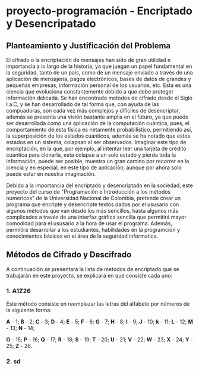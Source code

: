 # proyecto-programación - Encriptado y Desencripatado

## Planteamiento y Justificación del Problema

El cifrado o la encriptación de mensajes han sido de gran utilidad e importancia a lo largo de la historia, ya que juegan un papel fundamental en la seguridad, tanto de un país, como de un mensaje enviado a través de una aplicación de mensajería, pagos electrónicos, bases de datos de grandes y pequeñas empresas, información personal de los usuarios, etc. Esta es una ciencia que evoluciona constantemente debido a que debe proteger información delicada. Se han encontrado metodos de cifrado desde el Siglo I a.C, y se han desarrollado de tal forma que, con ayuda de las compuadoras, son cada vez más complejos y díficiles de desencriptar, además se presenta una visión bastante amplia en el fúturo, ya que puede ser desarrollada como una aplicación de la computación cuántica, pues, el comportamiento de esta física es netamente probabilistico, permitiendo así, la superposición de los estados cuánticos, además se ha notado que estos estados en un sistema, colapsan al ser observados. Imaginar este tipo de encriptación, en la que, por ejemplo, al intentar leer una tarjeta de crédito cuántica para clonarla, esta colapse a un solo estado y pierda toda la información, puede ser posible, muestra un gran camino por recorrer en la ciencia y en especial, en este tipo de aplicación, aunque por ahora solo puede estar en nuestra imaginación.

Debido a la importancia del encriptado y desencriptado en la sociedad, este proyecto del curso de "Programación e Introducción a los métodos númericos" de la Universidad Nacional de Colombia, pretende crear un programa que encripte y desencripte textos dados por el ususario con algunos métodos que van desde los más sencillos, hasta algunos más complicados a través de una interfaz gráfica sencilla que permitirá mayor comodidad para el ususario a la hora de usar el programa. Además, permitirá desarrollar a los estudiantes, habilidades en la programción y conocimientos básicos en el área de la seguridad informatica.

## Métodos de Cifrado y Descifrado

A continuación se presentará la lista de metodos de encriptado que se trabajarán en este proyecto, se explicará en que consiste cada uno:

### 1. A1Z26 
Este método consiste en reemplazar las letras del alfabeto por números de la siguiente forma:

**A** - 1; **B** - 2; **C** - 3; **D** - 4; **E** - 5; **F** - 6; **G** - 7; **H** - 8; **I** - 9;  **J** - 10; **k** - 11; **L** - 12; **M** - 13; **N** - 14;

**O** - 15; **P** - 16;  **Q** - 17; **R** - 18; **S** - 19; **T** - 20; **U** - 21; **V** - 22; **W** - 23; **X** - 24; **Y** - 25; **Z** - 26.

### 2. sd
